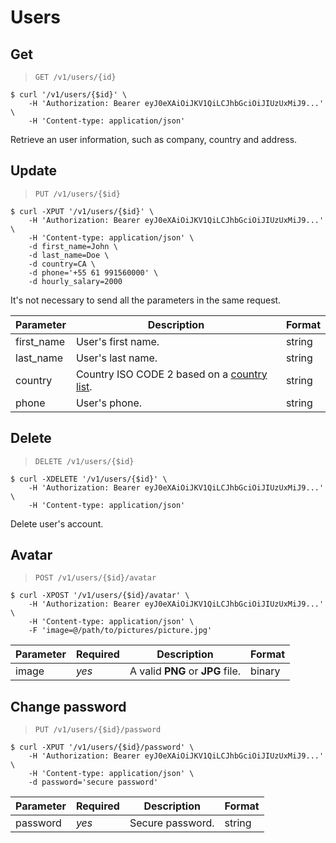 # Users
## Get
> `GET /v1/users/{id}`

```shell
$ curl '/v1/users/{$id}' \
    -H 'Authorization: Bearer eyJ0eXAiOiJKV1QiLCJhbGciOiJIUzUxMiJ9...' \
    -H 'Content-type: application/json'
```

Retrieve an user information, such as company, country and address.

## Update
> `PUT /v1/users/{$id}`

```shell
$ curl -XPUT '/v1/users/{$id}' \
    -H 'Authorization: Bearer eyJ0eXAiOiJKV1QiLCJhbGciOiJIUzUxMiJ9...' \
    -H 'Content-type: application/json' \
    -d first_name=John \
    -d last_name=Doe \
    -d country=CA \
    -d phone='+55 61 991560000' \
    -d hourly_salary=2000
```

<aside class="notice">
It's not necessary to send all the parameters in the same request.
</aside>

| Parameter        | Description                                               | Format |
|------------------|-----------------------------------------------------------|--------|
| first_name       | User's first name.                                        | string |
| last_name        | User's last name.                                         | string |
| country          | Country ISO CODE 2 based on a [country list](#countries). | string |
| phone            | User's phone.                                             | string |

## Delete
> `DELETE /v1/users/{$id}`

```shell
$ curl -XDELETE '/v1/users/{$id}' \
    -H 'Authorization: Bearer eyJ0eXAiOiJKV1QiLCJhbGciOiJIUzUxMiJ9...' \
    -H 'Content-type: application/json'
```

Delete user's account.

## Avatar
> `POST /v1/users/{$id}/avatar`

```shell
$ curl -XPOST '/v1/users/{$id}/avatar' \
    -H 'Authorization: Bearer eyJ0eXAiOiJKV1QiLCJhbGciOiJIUzUxMiJ9...' \
    -H 'Content-type: application/json' \
    -F 'image=@/path/to/pictures/picture.jpg'
```

| Parameter | Required | Description                      | Format |
|-----------|----------|----------------------------------|--------|
| image     | *yes*    | A valid **PNG** or **JPG** file. | binary |

## Change password
> `PUT /v1/users/{$id}/password`

```shell
$ curl -XPUT '/v1/users/{$id}/password' \
    -H 'Authorization: Bearer eyJ0eXAiOiJKV1QiLCJhbGciOiJIUzUxMiJ9...' \
    -H 'Content-type: application/json' \
    -d password='secure password'
```

| Parameter | Required | Description      | Format |
|-----------|----------|------------------|--------|
| password  | *yes*    | Secure password. | string |
